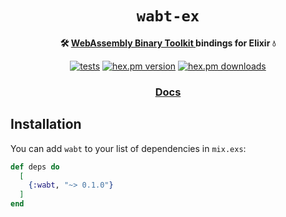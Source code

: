 <div align="center">
  <h1><code>wabt-ex</code></h1>

  <strong> 🛠️ <a href="https://github.com/WebAssembly/wabt">WebAssembly Binary Toolkit </a> bindings for Elixir 💧</strong>

  <p></p>
  <p>
    <a href="https://github.com/viniarck/wabt-ex/workflows/.github/workflows/tests.yml/badge.svg"><img src="https://github.com/viniarck/wabt-ex/workflows/.github/workflows/tests.yml/badge.svg" alt="tests" /></a>
    <a href="https://img.shields.io/hexpm/v/wabt.svg"><img src="https://img.shields.io/hexpm/v/wabt.svg" alt="hex.pm version" /></a>
    <a href="https://img.shields.io/hexpm/v/wabt.svg"><img src="https://img.shields.io/hexpm/dt/wabt.svg" alt="hex.pm downloads" /></a>
  </p>


  <h3>
    <a href="https://hexdocs.pm/wabt">Docs</a>
  </h3>

</div>



## Installation

You can add `wabt` to your list of dependencies in `mix.exs`:

```elixir
def deps do
  [
    {:wabt, "~> 0.1.0"}
  ]
end
```

